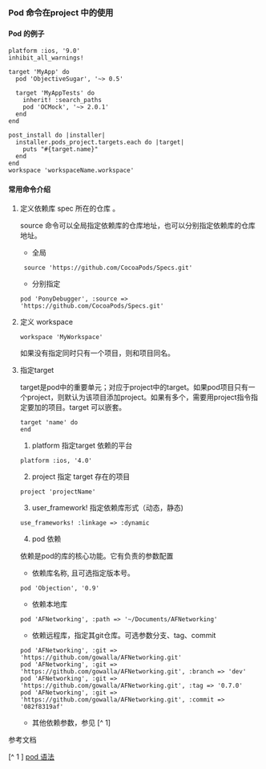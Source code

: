 ### Pod 命令在project 中的使用

#### Pod 的例子

``` git
platform :ios, '9.0'
inhibit_all_warnings!

target 'MyApp' do
  pod 'ObjectiveSugar', '~> 0.5'

  target 'MyAppTests' do
    inherit! :search_paths
    pod 'OCMock', '~> 2.0.1'
  end
end

post_install do |installer|
  installer.pods_project.targets.each do |target|
    puts "#{target.name}"
  end
end
workspace 'workspaceName.workspace'
```

#### 常用命令介绍

1. 定义依赖库 spec 所在的仓库 。

   source 命令可以全局指定依赖库的仓库地址，也可以分别指定依赖库的仓库地址。

   - 全局

   ```
    source 'https://github.com/CocoaPods/Specs.git'
   ```

   - 分别指定

   ```git
   pod 'PonyDebugger', :source => 'https://github.com/CocoaPods/Specs.git'
   ```

2. 定义 workspace

   ``` git
   workspace 'MyWorkspace'
   ```

   如果没有指定同时只有一个项目，则和项目同名。

3. 指定target

   target是pod中的重要单元；对应于project中的target。如果pod项目只有一个project，则默认为该项目添加project。如果有多个，需要用project指令指定要加的项目。target 可以嵌套。

   ```
   target 'name' do
   end
   ```

   1. platform 指定target 依赖的平台

   ``` 
   platform :ios, '4.0'
   ```

   2. project 指定 target 存在的项目

   ```
   project 'projectName'
   ```

   3. user_framework! 指定依赖库形式（动态，静态)

   ```
   use_frameworks! :linkage => :dynamic
   ```

   4. pod 依赖

   依赖是pod的库的核心功能。它有负责的参数配置

   - 依赖库名称, 且可选指定版本号。

   ``` 
   pod 'Objection', '0.9'
   ```

   - 依赖本地库

   ``` 
   pod 'AFNetworking', :path => '~/Documents/AFNetworking'
   ```

   - 依赖远程库，指定其git仓库。可选参数分支、tag、commit

   ``` 
   pod 'AFNetworking', :git => 'https://github.com/gowalla/AFNetworking.git'
   pod 'AFNetworking', :git => 'https://github.com/gowalla/AFNetworking.git', :branch => 'dev'
   pod 'AFNetworking', :git => 'https://github.com/gowalla/AFNetworking.git', :tag => '0.7.0'
   pod 'AFNetworking', :git => 'https://github.com/gowalla/AFNetworking.git', :commit => '082f8319af'
   ```

   - 其他依赖参数，参见 [^ 1]



参考文档

 [^ 1 ] [pod 语法](https://guides.cocoapods.org/syntax/podfile.html#podfile)